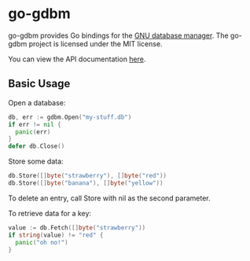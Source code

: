 go-gdbm
=======

go-gdbm provides Go bindings for the [GNU database manager](http://www.gnu.org.ua/software/gdbm/).
The go-gdbm project is licensed under the MIT license.

You can view the API documentation [here](http://godoc.org/github.com/vaughan0/go-gdbm).

Basic Usage
-----------

Open a database:

```go
db, err := gdbm.Open("my-stuff.db")
if err != nil {
  panic(err)
}
defer db.Close()
```

Store some data:

```go
db.Store([]byte("strawberry"), []byte("red"))
db.Store([]byte("banana"), []byte("yellow"))
```

To delete an entry, call Store with nil as the second parameter.

To retrieve data for a key:

```go
value := db.Fetch([]byte("strawberry"))
if string(value) != "red" {
  panic("oh no!")
}
```
